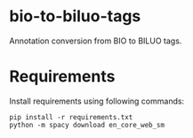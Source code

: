 # bio-to-biluo-tags
Annotation conversion from BIO to BILUO tags.

# Requirements
Install requirements using following commands:
```
pip install -r requirements.txt
python -m spacy download en_core_web_sm
```
